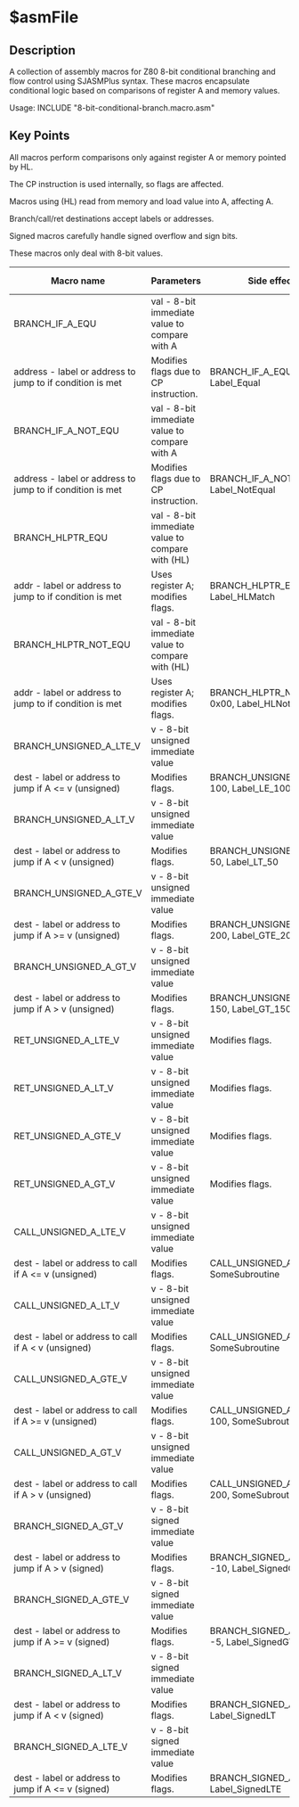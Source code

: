 # $asmFile

## Description

A collection of assembly macros for Z80 8-bit conditional branching and
  flow control using SJASMPlus syntax. These macros encapsulate conditional
  logic based on comparisons of register A and memory values.

Usage:
  INCLUDE "8-bit-conditional-branch.macro.asm"

## Key Points

All macros perform comparisons only against register A or memory pointed by HL.

The CP instruction is used internally, so flags are affected.

Macros using (HL) read from memory and load value into A, affecting A.

Branch/call/ret destinations accept labels or addresses.

Signed macros carefully handle signed overflow and sign bits.

These macros only deal with 8-bit values.

| Macro name | Parameters | Side effects | Usage | Z80 Equivalent | Notes |
|------------|------------|--------------|-------|----------------|-------|
| BRANCH_IF_A_EQU | val     - 8-bit immediate value to compare with A
  address - label or address to jump to if condition is met | Modifies flags due to CP instruction. | BRANCH_IF_A_EQU 42, Label_Equal |  |  |
| BRANCH_IF_A_NOT_EQU | val     - 8-bit immediate value to compare with A
  address - label or address to jump to if condition is met | Modifies flags due to CP instruction. | BRANCH_IF_A_NOT_EQU 10, Label_NotEqual |  |  |
| BRANCH_HLPTR_EQU | val  - 8-bit immediate value to compare with (HL)
  addr - label or address to jump to if condition is met | Uses register A; modifies flags. | BRANCH_HLPTR_EQU 0xFF, Label_HLMatch |  |  |
| BRANCH_HLPTR_NOT_EQU | val  - 8-bit immediate value to compare with (HL)
  addr - label or address to jump to if condition is met | Uses register A; modifies flags. | BRANCH_HLPTR_NOT_EQU 0x00, Label_HLNotMatch |  |  |
| BRANCH_UNSIGNED_A_LTE_V | v    - 8-bit unsigned immediate value
  dest - label or address to jump if A <= v (unsigned) | Modifies flags. | BRANCH_UNSIGNED_A_LTE_V 100, Label_LE_100 |  |  |
| BRANCH_UNSIGNED_A_LT_V | v    - 8-bit unsigned immediate value
  dest - label or address to jump if A < v (unsigned) | Modifies flags. | BRANCH_UNSIGNED_A_LT_V 50, Label_LT_50 |  |  |
| BRANCH_UNSIGNED_A_GTE_V | v    - 8-bit unsigned immediate value
  dest - label or address to jump if A >= v (unsigned) | Modifies flags. | BRANCH_UNSIGNED_A_GTE_V 200, Label_GTE_200 |  |  |
| BRANCH_UNSIGNED_A_GT_V | v    - 8-bit unsigned immediate value
  dest - label or address to jump if A > v (unsigned) | Modifies flags. | BRANCH_UNSIGNED_A_GT_V 150, Label_GT_150 |  |  |
| RET_UNSIGNED_A_LTE_V | v - 8-bit unsigned immediate value | Modifies flags. | RET_UNSIGNED_A_LTE_V 42 |  |  |
| RET_UNSIGNED_A_LT_V | v - 8-bit unsigned immediate value | Modifies flags. | RET_UNSIGNED_A_LT_V 10 |  |  |
| RET_UNSIGNED_A_GTE_V | v - 8-bit unsigned immediate value | Modifies flags. | RET_UNSIGNED_A_GTE_V 100 |  |  |
| RET_UNSIGNED_A_GT_V | v - 8-bit unsigned immediate value | Modifies flags. | RET_UNSIGNED_A_GT_V 200 |  |  |
| CALL_UNSIGNED_A_LTE_V | v    - 8-bit unsigned immediate value
  dest - label or address to call if A <= v (unsigned) | Modifies flags. | CALL_UNSIGNED_A_LTE_V 50, SomeSubroutine |  |  |
| CALL_UNSIGNED_A_LT_V | v    - 8-bit unsigned immediate value
  dest - label or address to call if A < v (unsigned) | Modifies flags. | CALL_UNSIGNED_A_LT_V 10, SomeSubroutine |  |  |
| CALL_UNSIGNED_A_GTE_V | v    - 8-bit unsigned immediate value
  dest - label or address to call if A >= v (unsigned) | Modifies flags. | CALL_UNSIGNED_A_GTE_V 100, SomeSubroutine |  |  |
| CALL_UNSIGNED_A_GT_V | v    - 8-bit unsigned immediate value
  dest - label or address to call if A > v (unsigned) | Modifies flags. | CALL_UNSIGNED_A_GT_V 200, SomeSubroutine |  |  |
| BRANCH_SIGNED_A_GT_V | v    - 8-bit signed immediate value
  dest - label or address to jump if A > v (signed) | Modifies flags. | BRANCH_SIGNED_A_GT_V -10, Label_SignedGT |  |  |
| BRANCH_SIGNED_A_GTE_V | v    - 8-bit signed immediate value
  dest - label or address to jump if A >= v (signed) | Modifies flags. | BRANCH_SIGNED_A_GTE_V -5, Label_SignedGTE |  |  |
| BRANCH_SIGNED_A_LT_V | v    - 8-bit signed immediate value
  dest - label or address to jump if A < v (signed) | Modifies flags. | BRANCH_SIGNED_A_LT_V 10, Label_SignedLT |  |  |
| BRANCH_SIGNED_A_LTE_V | v    - 8-bit signed immediate value
  dest - label or address to jump if A <= v (signed) | Modifies flags. | BRANCH_SIGNED_A_LTE_V 0, Label_SignedLTE |  |  |
